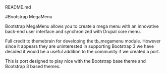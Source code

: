 README.md
 
#Bootstrap MegaMenu

Bootstrap MegaMenu allows you to create a mega menu with an innovative back-end user interface and synchronized with Drupal core menu.

Full credit to themebrain for developing the tb_megamenu module. However since it appears they are uninterested in supporting Bootstrap 3 we have decided it would be a useful addition to the community if we created a port.

This is port designed to play nice with the Bootstrap base theme and Bootstrap 3 based themes.